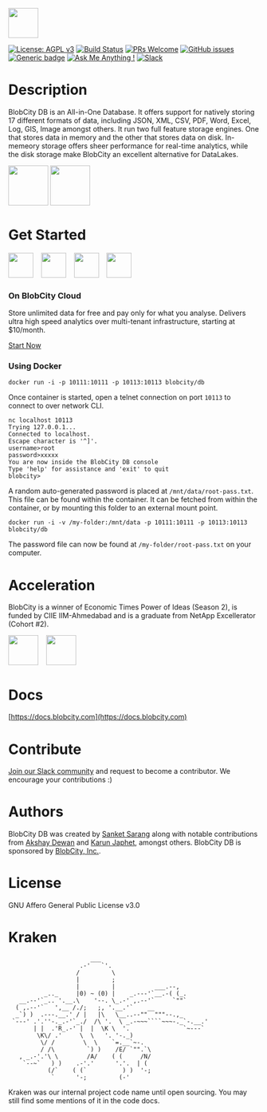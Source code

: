 <a href="https://www.blobcity.com"><img src="https://blobcity.com/blobcity-logo.png" height="60"/></a>

[![License: AGPL v3](https://img.shields.io/badge/License-AGPL%20v3-blue.svg)](https://github.com/blobcity/db/blob/master/LICENSE)
[![Build Status](https://travis-ci.org/blobcity/db.svg?branch=master)](https://travis-ci.org/blobcity/db)
[![PRs Welcome](https://img.shields.io/badge/PRs-welcome-brightgreen.svg?style=flat-square)](http://makeapullrequest.com)
[![GitHub issues](https://img.shields.io/github/issues/blobcity/db.svg)](https://github.com/blobcity/db/issues)
[![Generic badge](https://img.shields.io/badge/docs-read-blue.svg)](https://docs.blobcity.com)
[![Ask Me Anything !](https://img.shields.io/badge/Ask%20me-anything-1abc9c.svg)](mailto:support@blobcity.com)
[![Slack](https://slack.blobcity.com/badge.svg)](https://slack.blobcity.com)

# Description

BlobCity DB is an All-in-One Database. It offers support for natively storing 17 different formats of data, including JSON, XML, CSV, PDF, Word, Excel, Log, GIS, Image amongst others. It run two full feature storage engines. One that stores data in memory and the other that stores data on disk. In-memeory storage offers sheer performance for real-time analytics, while the disk storage make BlobCity an excellent alternative for DataLakes.

<a href="https://www.gartner.com/doc/3288923"><img src="https://blobcity.com/assets/img/Gartner-CoolVendor-2016.jpg" height="80"/></a>
<a href="https://hub.docker.com/_/blobcity-db"><img src="https://blobcity.com/assets/img/Docker_Container_white_icon%202@2x.png" height="80"/></a>

# Get Started
<a href="http://www.blobcity.com"><img src="https://www.blobcity.com/assets/img/blobcity-favicon.png" height="50"/></a>
&nbsp;&nbsp;
<a href="https://docs.blobcity.com/docs/getting-started"><img src="https://www.blobcity.com/assets/img/docker.png" height="50"/></a>
&nbsp;&nbsp;
<a href="https://docs.blobcity.com/docs/blobcity-on-aws-marketplace"><img src="https://www.blobcity.com/assets/img/aws.png" height="50"/></a>
&nbsp;&nbsp;
<a href="https://docs.blobcity.com/docs/blobcity-on-digital-ocean-marketplace"><img src="https://www.blobcity.com/assets/img/do.png" height="50"/></a>

### On BlobCity Cloud
Store unlimited data for free and pay only for what you analyse. Delivers ultra high speed analytics over multi-tenant infrastructure, starting at $10/month. 

[Start Now](https://blobcity.com/getstarted.html)

### Using Docker
`docker run -i -p 10111:10111 -p 10113:10113 blobcity/db`

Once container is started, open a telnet connection on port `10113` to connect to over network CLI. 
```
nc localhost 10113
Trying 127.0.0.1...
Connected to localhost.
Escape character is '^]'.
username>root
password>xxxxx
You are now inside the BlobCity DB console
Type 'help' for assistance and 'exit' to quit
blobcity>
```

A random auto-generated password is placed at `/mnt/data/root-pass.txt`. This file can be found within the container. It can be fetched from within the container, or by mounting this folder to an external mount point. 

`docker run -i -v /my-folder:/mnt/data -p 10111:10111 -p 10113:10113 blobcity/db`

The password file can now be found at `/my-folder/root-pass.txt` on your computer. 

# Acceleration
BlobCity is a winner of Economic Times Power of Ideas (Season 2), is funded by CIIE IIM-Ahmedabad and is a graduate from NetApp Excellerator (Cohort #2). 

<a href="https://ciie.co"><img src="https://www.blobcity.com/assets/img/ciie-logo.png" height="60"/></a>
&nbsp;&nbsp;
<a href="https://startup.netapp.in"><img src="https://www.blobcity.com/assets/img/netapp-excellerator.png" height="60"/></a>

# Docs

[https://docs.blobcity.com](https://docs.blobcity.com)

# Contribute

[Join our Slack community](https://slack.blobcity.com) and request to become a contributor. We encourage your contributions :)

# Authors
BlobCity DB was created by [Sanket Sarang](https://www.linkedin.com/in/sanketsarang/) along with notable contributions from [Akshay Dewan](https://www.linkedin.com/in/akshay-dewan-0a972b21) and [Karun Japhet](https://www.linkedin.com/in/karunjaphet), amongst others. BlobCity DB is sponsored by [BlobCity, Inc.](https://www.blobcity.com).
   
# License

GNU Affero General Public License v3.0

# Kraken
```
                       ___
                    .-'   `'.
                   /         \
                   |         ;
                   |         |           ___.--,
          _.._     |0) ~ (0) |    _.---'`__.-( (_.
   __.--'`_.. '.__.\    '--. \_.-' ,.--'`     `""`
  ( ,.--'`   ',__ /./;   ;, '.__.'`    __
  _`) )  .---.__.' / |   |\   \__..--""  """--.,_
 `---' .'.''-._.-'`_./  /\ '.  \ _.-~~~````~~~-._`-.__.'
       | |  .'R_.-' |  |  \K \  '.               `~---`
        \K\/ .'     \  \   '. '-._)
         \/ /        \  \    `=.__`~-.
         / /\         `) )    /E/ `"".`\
   , _.-'.'\ \        /A/    ( (     /N/
    `--~`   ) )    .-'.'      '.'.  | (
           (/`    ( (`          ) )  '-;
            `      '-;         (-'
```
Kraken was our internal project code name until open sourcing. You may still find some mentions of it in the code docs.
